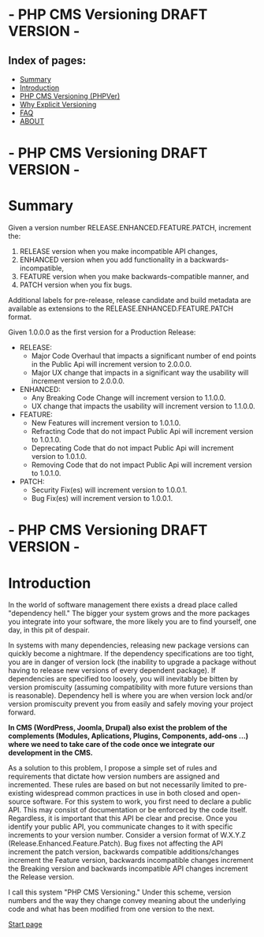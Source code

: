# - PHP CMS Versioning DRAFT VERSION -

Index of pages:
---------------

* [Summary](/README.md#Summary)
* [Introduction](/README.md#Introduction)
* [PHP CMS Versioning (PHPVer)](/VERSIONING.md)
* [Why Explicit Versioning](/WHY.md)
* [FAQ](/FAQ.md)
* [ABOUT](/ABOUT.md)

# - PHP CMS Versioning DRAFT VERSION -


# <a name="Summary"></a>Summary

Given a version number RELEASE.ENHANCED.FEATURE.PATCH, increment the:

1. RELEASE version when you make incompatible API changes,
1. ENHANCED version when you add functionality in a backwards-incompatible,
1. FEATURE version when you make backwards-compatible manner, and
1. PATCH version when you fix bugs.

Additional labels for pre-release, release candidate and build metadata are available as extensions to the RELEASE.ENHANCED.FEATURE.PATCH format.

Given 1.0.0.0 as the first version for a Production Release:

* RELEASE:
  * Major Code Overhaul that impacts a significant number of end points in the Public Api will increment version to 2.0.0.0.
  * Major UX change that impacts in a significant way the usability will increment version to 2.0.0.0.
* ENHANCED:
  * Any Breaking Code Change will increment version to 1.1.0.0.
  * UX change that impacts the usability will increment version to 1.1.0.0.  
* FEATURE:
  * New Features will increment version to 1.0.1.0.
  * Refracting Code that do not impact Public Api will increment version to 1.0.1.0.
  * Deprecating Code that do not impact Public Api will increment version to 1.0.1.0.
  * Removing Code that do not impact Public Api will increment version to 1.0.1.0.
* PATCH:
  * Security Fix(es) will increment version to 1.0.0.1.
  * Bug Fix(es) will increment version to 1.0.0.1.
  
# - PHP CMS Versioning DRAFT VERSION -  

# <a name="Introduction"></a>Introduction

In the world of software management there exists a dread place called "dependency hell." The bigger your system grows and the more packages you integrate into your software, the more likely you are to find yourself, one day, in this pit of despair.

In systems with many dependencies, releasing new package versions can quickly become a nightmare. If the dependency specifications are too tight, you are in danger of version lock (the inability to upgrade a package without having to release new versions of every dependent package). If dependencies are specified too loosely, you will inevitably be bitten by version promiscuity (assuming compatibility with more future versions than is reasonable).
Dependency hell is where you are when version lock and/or version promiscuity prevent you from easily and safely moving your project forward.

**In CMS (WordPress, Joomla, Drupal) also exist the problem of the complements (Modules, Aplications, Plugins, Components, add-ons ...) where we need to take care of the code once we integrate our development in the CMS.**

As a solution to this problem, I propose a simple set of rules and requirements that dictate how version numbers are assigned and incremented.
These rules are based on but not necessarily limited to pre-existing widespread common practices in use in both closed and open-source software.
For this system to work, you first need to declare a public API. This may consist of documentation or be enforced by the code itself. Regardless, it is important that this API be clear and precise. Once you identify your public API, you communicate changes to it with specific increments to your version number. Consider a version format of W.X.Y.Z (Release.Enhanced.Feature.Patch). Bug fixes not affecting the API increment the patch version, backwards compatible additions/changes increment the Feature version, backwards incompatible changes increment the Breaking version and backwards incompatible API changes increment the Release version.

I call this system "PHP CMS Versioning." Under this scheme, version numbers and the way they change convey meaning about the underlying code and what has been modified from one version to the next.




[Start page](./)
